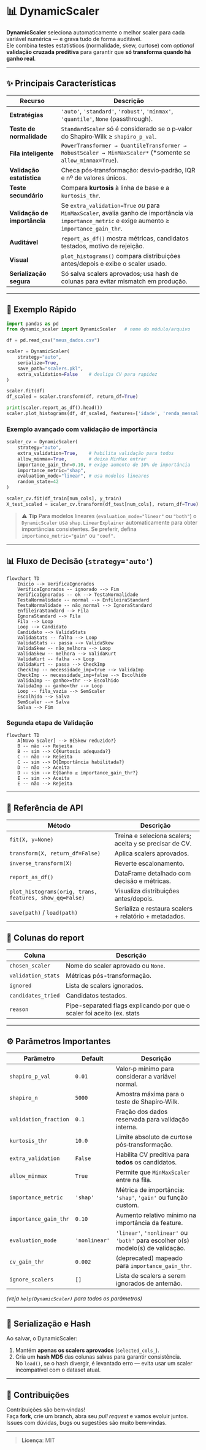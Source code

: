 # 📊 DynamicScaler

**DynamicScaler** seleciona automaticamente o melhor scaler para cada variável numérica — e grava tudo de forma auditável.  
Ele combina testes estatísticos (normalidade, skew, curtose) com *optional* **validação cruzada preditiva** para garantir que **só transforma quando há ganho real**.

---

## ✨ Principais Características

| Recurso | Descrição |
|---------|-----------|
| **Estratégias** | `'auto'`, `'standard'`, `'robust'`, `'minmax'`, `'quantile'`, `None` (passthrough). |
| **Teste de normalidade** | `StandardScaler` só é considerado se o p‑valor do Shapiro‑Wilk ≥ `shapiro_p_val`. |
| **Fila inteligente** | `PowerTransformer → QuantileTransformer → RobustScaler → MinMaxScaler*` (*somente se `allow_minmax=True`). |
| **Validação estatística** | Checa pós‑transformação: desvio‑padrão, IQR e nº de valores únicos. |
| **Teste secundário** | Compara **kurtosis** à linha de base e a `kurtosis_thr`. |
| **Validação de importância** | Se `extra_validation=True` *ou* para `MinMaxScaler`, avalia ganho de importância via `importance_metric` e exige aumento ≥ `importance_gain_thr`. |
| **Auditável** | `report_as_df()` mostra métricas, candidatos testados, motivo de rejeição. |
| **Visual** | `plot_histograms()` compara distribuições antes/depois e exibe o scaler usado. |
| **Serialização segura** | Só salva scalers aprovados; usa hash de colunas para evitar mismatch em produção. |

---

## 🚀 Exemplo Rápido

```python
import pandas as pd
from dynamic_scaler import DynamicScaler   # nome do módulo/arquivo

df = pd.read_csv("meus_dados.csv")

scaler = DynamicScaler(
    strategy="auto",
    serialize=True,
    save_path="scalers.pkl",
    extra_validation=False    # desliga CV para rapidez
)

scaler.fit(df)
df_scaled = scaler.transform(df, return_df=True)

print(scaler.report_as_df().head())
scaler.plot_histograms(df, df_scaled, features=['idade', 'renda_mensal'])
```

### Exemplo avançado com validação de importância

```python
scaler_cv = DynamicScaler(
    strategy="auto",
    extra_validation=True,    # habilita validação para todos
    allow_minmax=True,        # deixa MinMax entrar
    importance_gain_thr=0.10, # exige aumento de 10% de importância
    importance_metric="shap",
    evaluation_mode="linear", # usa modelos lineares
    random_state=42
)

scaler_cv.fit(df_train[num_cols], y_train)
X_test_scaled = scaler_cv.transform(df_test[num_cols], return_df=True)
```

> ⚠ **Tip**
> Para modelos lineares (`evaluation_mode="linear"` ou `"both"`) o
> `DynamicScaler` usa `shap.LinearExplainer` automaticamente para obter
> importâncias consistentes. Se preferir, defina `importance_metric="gain"`
> ou `"coef"`.

---

## 📊 Fluxo de Decisão (`strategy='auto'`)

```mermaid
flowchart TD
    Inicio --> VerificaIgnorados
    VerificaIgnorados -- ignorado --> Fim
    VerificaIgnorados -- ok --> TestaNormalidade
    TestaNormalidade -- normal --> EnfileiraStandard
    TestaNormalidade -- não_normal --> IgnoraStandard
    EnfileiraStandard --> Fila
    IgnoraStandard --> Fila
    Fila --> Loop
    Loop --> Candidato
    Candidato --> ValidaStats
    ValidaStats -- falha --> Loop
    ValidaStats -- passa --> ValidaSkew
    ValidaSkew -- não_melhora --> Loop
    ValidaSkew -- melhora --> ValidaKurt
    ValidaKurt -- falha --> Loop
    ValidaKurt -- passa --> CheckImp
    CheckImp -- necessidade_imp=true --> ValidaImp
    CheckImp -- necessidade_imp=false --> Escolhido
    ValidaImp -- ganho>=thr --> Escolhido
    ValidaImp -- ganho<thr --> Loop
    Loop -- fila_vazia --> SemScaler
    Escolhido --> Salva
    SemScaler --> Salva
    Salva --> Fim
```

### Segunda etapa de Validação

```mermaid
flowchart TD
    A[Novo Scaler] --> B{Skew reduzido?}
    B -- não --> Rejeita
    B -- sim --> C{Kurtosis adequada?}
    C -- não --> Rejeita
    C -- sim --> D{Importância habilitada?}
    D -- não --> Aceita
    D -- sim --> E{Ganho ≥ importance_gain_thr?}
    E -- sim --> Aceita
    E -- não --> Rejeita
```

---

## 📒 Referência de API

| Método | Descrição |
|--------|-----------|
| `fit(X, y=None)` | Treina e seleciona scalers; aceita `y` se precisar de CV. |
| `transform(X, return_df=False)` | Aplica scalers aprovados. |
| `inverse_transform(X)` | Reverte escalonamento. |
| `report_as_df()` | DataFrame detalhado com decisão e métricas. |
| `plot_histograms(orig, trans, features, show_qq=False)` | Visualiza distribuições antes/depois. |
| `save(path)` / `load(path)` | Serializa e restaura scalers + relatório + metadados. |

## 📝 Colunas do report

| Coluna | Descrição |
|--------|-----------|
| `chosen_scaler` | Nome do scaler aprovado ou `None`. |
| `validation_stats` | Métricas pós-transformação. |
| `ignored` | Lista de scalers ignorados. |
| `candidates_tried` | Candidatos testados. |
| `reason` | Pipe-separated flags explicando por que o scaler foi aceito (ex. stats|skew|kurt|imp). |

---

## ⚙️ Parâmetros Importantes

| Parâmetro | Default | Descrição |
|-----------|---------|-----------|
| `shapiro_p_val` | `0.01` | Valor‑p mínimo para considerar a variável normal. |
| `shapiro_n` | `5000` | Amostra máxima para o teste de Shapiro‑Wilk. |
| `validation_fraction` | `0.1` | Fração dos dados reservada para validação interna. |
| `kurtosis_thr` | `10.0` | Limite absoluto de curtose pós‑transformação. |
| `extra_validation` | `False` | Habilita CV preditiva para **todos** os candidatos. |
| `allow_minmax` | `True` | Permite que `MinMaxScaler` entre na fila. |
| `importance_metric` | `'shap'` | Métrica de importância: `'shap'`, `'gain'` ou função custom. |
| `importance_gain_thr` | `0.10` | Aumento relativo mínimo na importância da feature. |
| `evaluation_mode` | `'nonlinear'` | `'linear'`, `'nonlinear'` ou `'both'` para escolher o(s) modelo(s) de validação. |
| `cv_gain_thr` | `0.002` | (deprecated) mapeado para `importance_gain_thr`. |
| `ignore_scalers` | `[]` | Lista de scalers a serem ignorados de antemão. |

*(veja `help(DynamicScaler)` para todos os parâmetros)*

---

## 🔐 Serialização e Hash

Ao salvar, o DynamicScaler:
1. Mantém **apenas os scalers aprovados** (`selected_cols_`).
2. Cria um **hash MD5** das colunas salvas para garantir consistência.  
   No `load()`, se o hash divergir, é levantado erro — evita usar um scaler
   incompatível com o dataset atual.

---

## 🤝 Contribuições

Contribuições são bem‑vindas!  
Faça **fork**, crie um branch, abra seu *pull request* e vamos evoluir juntos.  
Issues com dúvidas, bugs ou sugestões são muito bem‑vindas.

---

> **Licença**: MIT
